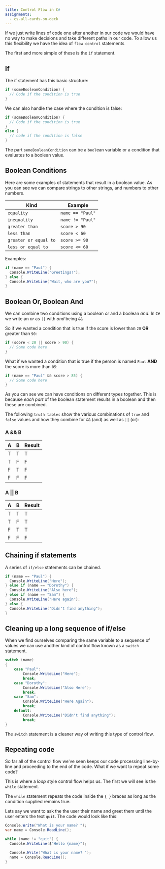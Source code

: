 ```yaml
---
title: Control Flow in C#
assignments:
  - cs-all-cards-on-deck
---
```


If we just write lines of code one after another in our code we would have no
way to make decisions and take different paths in our code. To allow us this
flexibility we have the idea of `flow control` statements.

The first and more simple of these is the `if` statement.

## If

The if statement has this basic structure:

```csharp
if (someBooleanCondition) {
  // Code if the condition is true
}
```

We can also handle the case where the condition is false:

```csharp
if (someBooleanCondition) {
  // Code if the condition is true
}
else {
  // code if the condition is false
}
```

The part `someBooleanCondition` can be a `bool`ean variable or a condition that
evaluates to a boolean value.

## Boolean Conditions

Here are some examples of statements that result in a boolean value. As you can
see we can compare strings to other strings, and numbers to other numbers.

| Kind                  | Example          |
| --------------------- | ---------------- |
| `equality`            | `name == "Paul"` |
| `inequality`          | `name != "Paul"` |
| `greater than`        | `score > 90`     |
| `less than`           | `score < 60`     |
| `greater or equal to` | `score >= 90`    |
| `less or equal to`    | `score <= 60`    |

Examples:

```csharp
if (name == "Paul") {
  Console.WriteLine("Greetings!");
} else {
  Console.WriteLine("Wait, who are you?");
}
```

## Boolean Or, Boolean And

We can combine two conditions using a boolean _or_ and a boolean _and_. In `C#`
we write an _or_ as `||` with _and_ being `&&`

So if we wanted a condition that is true if the score is lower than `20` **OR**
greater than `90`:

```csharp
if (score < 20 || score > 90) {
  // Some code here
}
```

What if we wanted a condition that is true if the person is named `Paul` **AND**
the score is more than `85`:

```csharp
if (name == "Paul" && score > 85) {
  // Some code here
}
```

As you can see we can have conditions on different types together. This is
because _each part_ of the boolean statement results in a boolean and then these
are combined.

The following `truth tables` show the various combinations of `true` and `false`
values and how they combine for `&&` (and) as well as `||` (or):

### A && B

| A   | B   | Result |
| --- | --- | ------ |
| T   | T   | T      |
| T   | F   | F      |
| F   | T   | F      |
| F   | F   | F      |

### A || B

| A   | B   | Result |
| --- | --- | ------ |
| T   | T   | T      |
| T   | F   | T      |
| F   | T   | T      |
| F   | F   | F      |

## Chaining if statements

A series of `if/else` statements can be chained.

```csharp
if (name == "Paul") {
  Console.WriteLine("Here");
} else if (name == "Dorothy") {
  Console.WriteLine("Also here");
} else if (name == "Sam") {
  Console.WriteLine("Here again");
} else {
  Console.WriteLine("Didn't find anything");
}
```

## Cleaning up a long sequence of if/else

When we find ourselves comparing the same variable to a sequence of values we
can use another kind of control flow known as a `switch` statement.

```csharp
switch (name)
{
    case "Paul":
        Console.WriteLine("Here");
        break;
    case "Dorothy":
        Console.WriteLine("Also Here");
        break;
    case "Sam":
        Console.WriteLine("Here Again");
        break;
    default:
        Console.WriteLine("Didn't find anything");
        break;
}
```

The `switch` statement is a cleaner way of writing this type of control flow.

## Repeating code

So far all of the control flow we've seen keeps our code processing line-by-line
and proceeding to the end of the code. What if we want to repeat some code?

This is where a _loop_ style control flow helps us. The first we will see is the
`while` statement.

The `while` statement repeats the code inside the `{ }` braces as long as the
condition supplied remains true.

Lets say we want to ask the the user their name and greet them until the user
enters the text `quit`. The code would look like this:

```csharp
Console.Write("What is your name? ");
var name = Console.ReadLine();

while (name != "quit") {
  Console.WriteLine($"Hello {name}");

  Console.Write("What is your name? ");
  name = Console.ReadLine();
}
```
